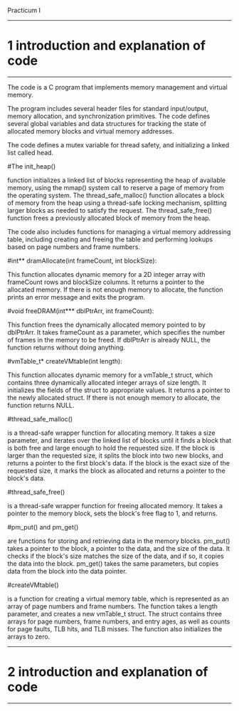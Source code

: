 Practicum I

-------------------------------------------------------------------------------------------------------------------------------------------------------------------
# 1 introduction and explanation of code
-------------------------------------------------------------------------------------------------------------------------------------------------------------------

The code is a C program that implements memory management and virtual memory.

The program includes several header files for standard input/output, memory allocation, and synchronization primitives. The code defines several global variables and data structures for tracking the state of allocated memory blocks and virtual memory addresses.


The code defines a mutex variable for thread safety, and initializing a linked list called head.


#The init_heap() 

function initializes a linked list of blocks representing the heap of available memory, using the mmap() system call to reserve a page of memory from the operating system. The thread_safe_malloc() function allocates a block of memory from the heap using a thread-safe locking mechanism, splitting larger blocks as needed to satisfy the request. The thread_safe_free() function frees a previously allocated block of memory from the heap.

The code also includes functions for managing a virtual memory addressing table, including creating and freeing the table and performing lookups based on page numbers and frame numbers.

#int** dramAllocate(int frameCount, int blockSize):

This function allocates dynamic memory for a 2D integer array with frameCount rows and blockSize columns.
It returns a pointer to the allocated memory.
If there is not enough memory to allocate, the function prints an error message and exits the program.

#void freeDRAM(int*** dblPtrArr, int frameCount):

This function frees the dynamically allocated memory pointed to by dblPtrArr.
It takes frameCount as a parameter, which specifies the number of frames in the memory to be freed.
If dblPtrArr is already NULL, the function returns without doing anything.

#vmTable_t* createVMtable(int length):

This function allocates dynamic memory for a vmTable_t struct, which contains three dynamically allocated integer arrays of size length.
It initializes the fields of the struct to appropriate values.
It returns a pointer to the newly allocated struct.
If there is not enough memory to allocate, the function returns NULL.



#thread_safe_malloc() 

is a thread-safe wrapper function for allocating memory. It takes a size parameter, and iterates over the linked list of blocks until it finds a block that is both free and large enough to hold the requested size. If the block is larger than the requested size, it splits the block into two new blocks, and returns a pointer to the first block's data. If the block is the exact size of the requested size, it marks the block as allocated and returns a pointer to the block's data.

#thread_safe_free() 

is a thread-safe wrapper function for freeing allocated memory. It takes a pointer to the memory block, sets the block's free flag to 1, and returns.

#pm_put() and pm_get() 

are functions for storing and retrieving data in the memory blocks. pm_put() takes a pointer to the block, a pointer to the data, and the size of the data. It checks if the block's size matches the size of the data, and if so, it copies the data into the block. pm_get() takes the same parameters, but copies data from the block into the data pointer.

#createVMtable() 

is a function for creating a virtual memory table, which is represented as an array of page numbers and frame numbers. The function takes a length parameter, and creates a new vmTable_t struct. The struct contains three arrays for page numbers, frame numbers, and entry ages, as well as counts for page faults, TLB hits, and TLB misses. The function also initializes the arrays to zero.











-------------------------------------------------------------------------------------------------------------------------------------------------------------------
# 2 introduction and explanation of code
-------------------------------------------------------------------------------------------------------------------------------------------------------------------



